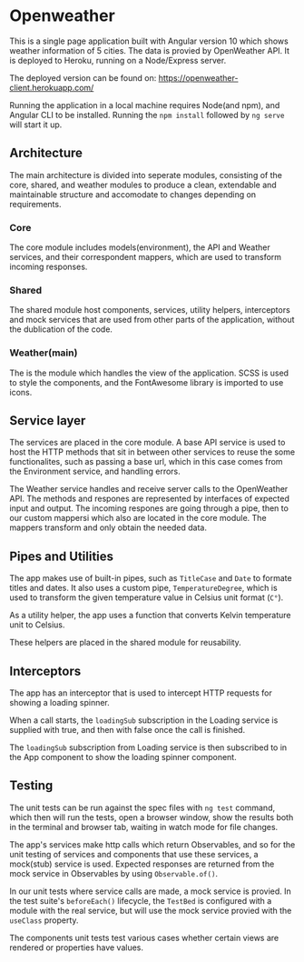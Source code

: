 # Openweather

This is a single page application built with Angular version 10 which shows weather information of 5 cities. The data is provied by OpenWeather API. It is deployed to Heroku, running on a Node/Express server.

The deployed version can be found on: https://openweather-client.herokuapp.com/

Running the application in a local machine requires Node(and npm), and Angular CLI to be installed. Running the `npm install` followed by `ng serve` will start it up.

## Architecture
The main architecture is divided into seperate modules, consisting of the core, shared, and weather modules to produce a clean, extendable and maintainable structure and accomodate to changes depending on requirements.

### Core
The core module includes models(environment), the API and Weather services, and their correspondent mappers, which are used to transform incoming responses.

### Shared
The shared module host components, services, utility helpers, interceptors and mock services that are used from other parts of the application, without the dublication of the code.

### Weather(main)
The is the module which handles the view of the application. SCSS is used to style the components, and the FontAwesome library is imported to use icons.

## Service layer
The services are placed in the core module. A base API service is used to host the HTTP methods that sit in between other services to reuse the some functionalites, such as passing a base url, which in this case comes from the Environment service, and handling errors.

The Weather service handles and receive server calls to the OpenWeather API. The methods and respones are represented by interfaces of expected input and output. The incoming respones are going through a pipe, then to our custom mappersi which also are located in the core module. The mappers transform and only obtain the needed data.

## Pipes and Utilities
The app makes use of built-in pipes, such as `TitleCase` and `Date` to formate titles and dates. It also uses a custom pipe, `TemperatureDegree`, which is used to transform the given temperature value in Celsius unit format (`C°`).

As a utility helper, the app uses a function that converts Kelvin temperature unit to Celsius.

These helpers are placed in the shared module for reusability.

## Interceptors
The app has an interceptor that is used to intercept HTTP requests for showing a loading spinner.

When a call starts, the `loadingSub` subscription in the Loading service is supplied with true, and then with false once the call is finished.

The `loadingSub` subscription from Loading service is then subscribed to in the App component to show the loading spinner component.

## Testing
The unit tests can be run against the spec files with `ng test` command, which then will run the tests, open a browser window, show the results both in the terminal and browser tab, waiting in watch mode for file changes.

The app's services make http calls which return Observables, and so for the unit testing of services and components that use these services, a mock(stub) service is used. Expected responses are returned from the mock service in Observables by using `Observable.of()`.

In our unit tests where service calls are made, a mock service is provied. In the test suite's `beforeEach()` lifecycle, the `TestBed` is configured with a module with the real service, but will use the mock service provied with the `useClass` property.

The components unit tests test various cases whether certain views are rendered or properties have values.
